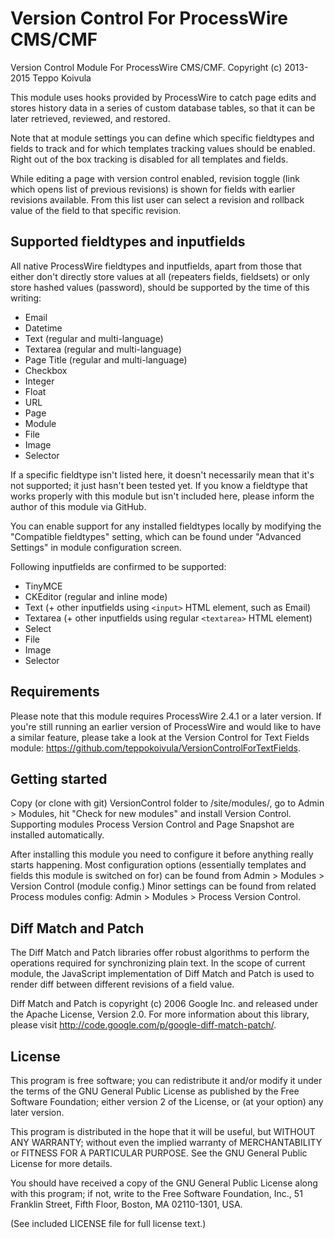 Version Control For ProcessWire CMS/CMF
=======================================

Version Control Module For ProcessWire CMS/CMF.
Copyright (c) 2013-2015 Teppo Koivula

This module uses hooks provided by ProcessWire to catch page edits and stores
history data in a series of custom database tables, so that it can be later
retrieved, reviewed, and restored.

Note that at module settings you can define which specific fieldtypes and fields
to track and for which templates tracking values should be enabled. Right out of
the box tracking is disabled for all templates and fields.

While editing a page with version control enabled, revision toggle (link which
opens list of previous revisions) is shown for fields with earlier revisions
available. From this list user can select a revision and rollback value of
the field to that specific revision.

## Supported fieldtypes and inputfields

All native ProcessWire fieldtypes and inputfields, apart from those that either
don't directly store values at all (repeaters fields, fieldsets) or only store
hashed values (password), should be supported by the time of this writing:

  * Email
  * Datetime
  * Text (regular and multi-language)
  * Textarea (regular and multi-language)
  * Page Title (regular and multi-language)
  * Checkbox
  * Integer
  * Float
  * URL
  * Page
  * Module
  * File
  * Image
  * Selector
  
If a specific fieldtype isn't listed here, it doesn't necessarily mean that
it's not supported; it just hasn't been tested yet. If you know a fieldtype
that works properly with this module but isn't included here, please inform
the author of this module via GitHub.

You can enable support for any installed fieldtypes locally by modifying the
"Compatible fieldtypes" setting, which can be found under "Advanced Settings"
in module configuration screen.

Following inputfields are confirmed to be supported:

  * TinyMCE
  * CKEditor (regular and inline mode)
  * Text (+ other inputfields using `<input>` HTML element, such as Email)
  * Textarea (+ other inputfields using regular `<textarea>` HTML element)
  * Select
  * File
  * Image
  * Selector

## Requirements

Please note that this module requires ProcessWire 2.4.1 or a later version.
If you're still running an earlier version of ProcessWire and would like to
have a similar feature, please take a look at the Version Control for Text
Fields module: https://github.com/teppokoivula/VersionControlForTextFields.

## Getting started

Copy (or clone with git) VersionControl folder to /site/modules/, go to Admin >
Modules, hit "Check for new modules" and install Version Control. Supporting
modules Process Version Control and Page Snapshot are installed automatically.

After installing this module you need to configure it before anything really
starts happening. Most configuration options (essentially templates and fields
this module is switched on for) can be found from Admin > Modules > Version
Control (module config.) Minor settings can be found from related Process
modules config: Admin > Modules > Process Version Control.

## Diff Match and Patch

The Diff Match and Patch libraries offer robust algorithms to perform the
operations required for synchronizing plain text. In the scope of current
module, the JavaScript implementation of Diff Match and Patch is used to
render diff between different revisions of a field value.

Diff Match and Patch is copyright (c) 2006 Google Inc. and released under
the Apache License, Version 2.0. For more information about this library,
please visit http://code.google.com/p/google-diff-match-patch/.

## License

This program is free software; you can redistribute it and/or
modify it under the terms of the GNU General Public License
as published by the Free Software Foundation; either version 2
of the License, or (at your option) any later version.

This program is distributed in the hope that it will be useful,
but WITHOUT ANY WARRANTY; without even the implied warranty of
MERCHANTABILITY or FITNESS FOR A PARTICULAR PURPOSE.  See the
GNU General Public License for more details.

You should have received a copy of the GNU General Public License
along with this program; if not, write to the Free Software
Foundation, Inc., 51 Franklin Street, Fifth Floor, Boston, MA  02110-1301, USA.

(See included LICENSE file for full license text.)
